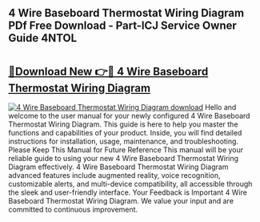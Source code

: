 ## 4 Wire Baseboard Thermostat Wiring Diagram PDf Free Download - Part-lCJ Service Owner Guide 4NTOL

# <h2><a href="http://dfn09d.blite.top/?on=4+Wire+Baseboard+Thermostat+Wiring+Diagram">🔗Download New 👉🔴 4 Wire Baseboard Thermostat Wiring Diagram</a></h2>

[![4 Wire Baseboard Thermostat Wiring Diagram download](https://i.imgur.com/lujVjoI.png)](http://dfn09d.blite.top/?on=4+Wire+Baseboard+Thermostat+Wiring+Diagram)
Hello and welcome to the user manual for your newly configured 4 Wire Baseboard Thermostat Wiring Diagram. This guide is here to help you master the functions and capabilities of your product. Inside, you will find detailed instructions for installation, usage, maintenance, and troubleshooting. Please Keep This Manual for Future Reference This manual will be your reliable guide to using your new 4 Wire Baseboard Thermostat Wiring Diagram effectively. 4 Wire Baseboard Thermostat Wiring Diagram advanced features include augmented reality, voice recognition, customizable alerts, and multi-device compatibility, all accessible through the sleek and user-friendly interface. Your Feedback is Important 4 Wire Baseboard Thermostat Wiring Diagram. We value your input and are committed to continuous improvement.
